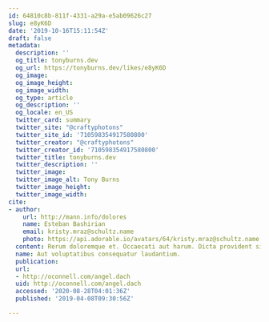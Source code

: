 ```yaml
---
id: 64810c8b-811f-4331-a29a-e5ab09626c27
slug: e8yK6D
date: '2019-10-16T15:11:54Z'
draft: false
metadata:
  description: ''
  og_title: tonyburns.dev
  og_url: https://tonyburns.dev/likes/e8yK6D
  og_image: 
  og_image_height: 
  og_image_width: 
  og_type: article
  og_description: ''
  og_locale: en_US
  twitter_card: summary
  twitter_site: "@craftyphotons"
  twitter_site_id: '710598354917580800'
  twitter_creator: "@craftyphotons"
  twitter_creator_id: '710598354917580800'
  twitter_title: tonyburns.dev
  twitter_description: ''
  twitter_image: 
  twitter_image_alt: Tony Burns
  twitter_image_height: 
  twitter_image_width: 
cite:
- author:
    url: http://mann.info/dolores
    name: Esteban Bashirian
    email: kristy.mraz@schultz.name
    photo: https://api.adorable.io/avatars/64/kristy.mraz@schultz.name.png
  content: Rerum doloremque et. Occaecati aut harum. Dicta provident similique.
  name: Aut voluptatibus consequatur laudantium.
  publication: 
  url:
  - http://oconnell.com/angel.dach
  uid: http://oconnell.com/angel.dach
  accessed: '2020-08-28T04:01:36Z'
  published: '2019-04-08T09:30:56Z'

---
```



